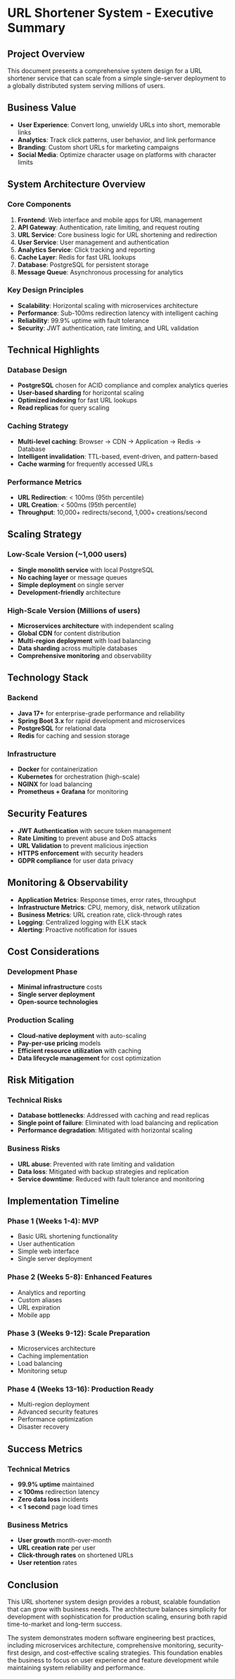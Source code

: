 # URL Shortener System - Executive Summary

## Project Overview

This document presents a comprehensive system design for a URL shortener service that can scale from a simple single-server deployment to a globally distributed system serving millions of users.

## Business Value

- **User Experience**: Convert long, unwieldy URLs into short, memorable links
- **Analytics**: Track click patterns, user behavior, and link performance
- **Branding**: Custom short URLs for marketing campaigns
- **Social Media**: Optimize character usage on platforms with character limits

## System Architecture Overview

### Core Components
1. **Frontend**: Web interface and mobile apps for URL management
2. **API Gateway**: Authentication, rate limiting, and request routing
3. **URL Service**: Core business logic for URL shortening and redirection
4. **User Service**: User management and authentication
5. **Analytics Service**: Click tracking and reporting
6. **Cache Layer**: Redis for fast URL lookups
7. **Database**: PostgreSQL for persistent storage
8. **Message Queue**: Asynchronous processing for analytics

### Key Design Principles
- **Scalability**: Horizontal scaling with microservices architecture
- **Performance**: Sub-100ms redirection latency with intelligent caching
- **Reliability**: 99.9% uptime with fault tolerance
- **Security**: JWT authentication, rate limiting, and URL validation

## Technical Highlights

### Database Design
- **PostgreSQL** chosen for ACID compliance and complex analytics queries
- **User-based sharding** for horizontal scaling
- **Optimized indexing** for fast URL lookups
- **Read replicas** for query scaling

### Caching Strategy
- **Multi-level caching**: Browser → CDN → Application → Redis → Database
- **Intelligent invalidation**: TTL-based, event-driven, and pattern-based
- **Cache warming** for frequently accessed URLs

### Performance Metrics
- **URL Redirection**: < 100ms (95th percentile)
- **URL Creation**: < 500ms (95th percentile)
- **Throughput**: 10,000+ redirects/second, 1,000+ creations/second

## Scaling Strategy

### Low-Scale Version (~1,000 users)
- **Single monolith service** with local PostgreSQL
- **No caching layer** or message queues
- **Simple deployment** on single server
- **Development-friendly** architecture

### High-Scale Version (Millions of users)
- **Microservices architecture** with independent scaling
- **Global CDN** for content distribution
- **Multi-region deployment** with load balancing
- **Data sharding** across multiple databases
- **Comprehensive monitoring** and observability

## Technology Stack

### Backend
- **Java 17+** for enterprise-grade performance and reliability
- **Spring Boot 3.x** for rapid development and microservices
- **PostgreSQL** for relational data
- **Redis** for caching and session storage

### Infrastructure
- **Docker** for containerization
- **Kubernetes** for orchestration (high-scale)
- **NGINX** for load balancing
- **Prometheus + Grafana** for monitoring

## Security Features

- **JWT Authentication** with secure token management
- **Rate Limiting** to prevent abuse and DoS attacks
- **URL Validation** to prevent malicious injection
- **HTTPS enforcement** with security headers
- **GDPR compliance** for user data privacy

## Monitoring & Observability

- **Application Metrics**: Response times, error rates, throughput
- **Infrastructure Metrics**: CPU, memory, disk, network utilization
- **Business Metrics**: URL creation rate, click-through rates
- **Logging**: Centralized logging with ELK stack
- **Alerting**: Proactive notification for issues

## Cost Considerations

### Development Phase
- **Minimal infrastructure** costs
- **Single server deployment**
- **Open-source technologies**

### Production Scaling
- **Cloud-native deployment** with auto-scaling
- **Pay-per-use pricing** models
- **Efficient resource utilization** with caching
- **Data lifecycle management** for cost optimization

## Risk Mitigation

### Technical Risks
- **Database bottlenecks**: Addressed with caching and read replicas
- **Single point of failure**: Eliminated with load balancing and replication
- **Performance degradation**: Mitigated with horizontal scaling

### Business Risks
- **URL abuse**: Prevented with rate limiting and validation
- **Data loss**: Mitigated with backup strategies and replication
- **Service downtime**: Reduced with fault tolerance and monitoring

## Implementation Timeline

### Phase 1 (Weeks 1-4): MVP
- Basic URL shortening functionality
- User authentication
- Simple web interface
- Single server deployment

### Phase 2 (Weeks 5-8): Enhanced Features
- Analytics and reporting
- Custom aliases
- URL expiration
- Mobile app

### Phase 3 (Weeks 9-12): Scale Preparation
- Microservices architecture
- Caching implementation
- Load balancing
- Monitoring setup

### Phase 4 (Weeks 13-16): Production Ready
- Multi-region deployment
- Advanced security features
- Performance optimization
- Disaster recovery

## Success Metrics

### Technical Metrics
- **99.9% uptime** maintained
- **< 100ms** redirection latency
- **Zero data loss** incidents
- **< 1 second** page load times

### Business Metrics
- **User growth** month-over-month
- **URL creation rate** per user
- **Click-through rates** on shortened URLs
- **User retention** rates

## Conclusion

This URL shortener system design provides a robust, scalable foundation that can grow with business needs. The architecture balances simplicity for development with sophistication for production scaling, ensuring both rapid time-to-market and long-term success.

The system demonstrates modern software engineering best practices, including microservices architecture, comprehensive monitoring, security-first design, and cost-effective scaling strategies. This foundation enables the business to focus on user experience and feature development while maintaining system reliability and performance.

